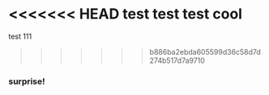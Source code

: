 <<<<<<< HEAD
test test test
cool
=======
test
111
>>>>>>> b886ba2ebda605599d36c58d7d274b517d7a9710
### surprise!

